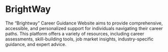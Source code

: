 # BrightWay
The “Brightway” Career Guidance Website aims to provide comprehensive, accessible, and  personalized support for individuals navigating their career paths. This platform offers a variety of  resources, including career assessments, skill-building tools, job market insights, industry-specific  guidance, and expert advice. 
